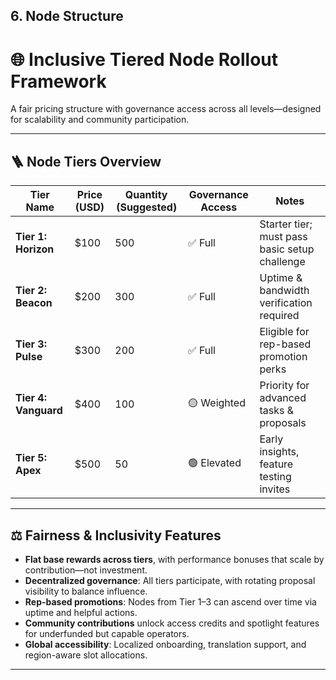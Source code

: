 ## 6. Node Structure

# 🌐 Inclusive Tiered Node Rollout Framework

A fair pricing structure with governance access across all levels—designed for scalability and community participation.

---

## 🪜 Node Tiers Overview

| Tier Name            | Price (USD) | Quantity (Suggested) | Governance Access | Notes                                         |
| -------------------- | ----------- | -------------------- | ----------------- | --------------------------------------------- |
| **Tier 1: Horizon**  | $100        | 500                  | ✅ Full           | Starter tier; must pass basic setup challenge |
| **Tier 2: Beacon**   | $200        | 300                  | ✅ Full           | Uptime & bandwidth verification required      |
| **Tier 3: Pulse**    | $300        | 200                  | ✅ Full           | Eligible for rep-based promotion perks        |
| **Tier 4: Vanguard** | $400        | 100                  | 🟡 Weighted       | Priority for advanced tasks & proposals       |
| **Tier 5: Apex**     | $500        | 50                   | 🟢 Elevated       | Early insights, feature testing invites       |

---

## ⚖️ Fairness & Inclusivity Features

- **Flat base rewards across tiers**, with performance bonuses that scale by contribution—not investment.
- **Decentralized governance**: All tiers participate, with rotating proposal visibility to balance influence.
- **Rep-based promotions**: Nodes from Tier 1–3 can ascend over time via uptime and helpful actions.
- **Community contributions** unlock access credits and spotlight features for underfunded but capable operators.
- **Global accessibility**: Localized onboarding, translation support, and region-aware slot allocations.

---
